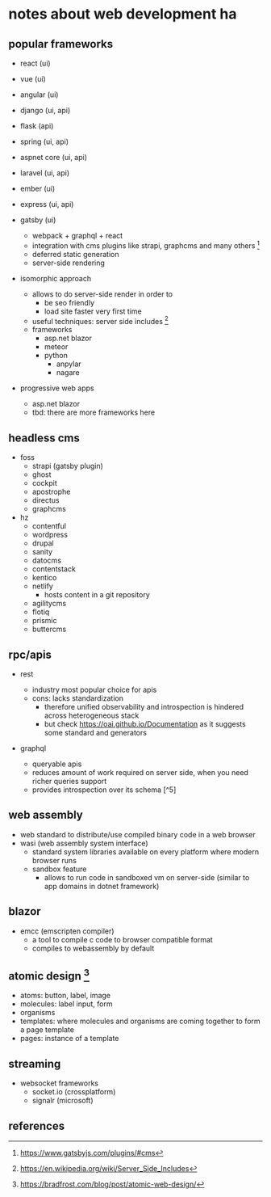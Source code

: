 # notes about web development ha

## popular frameworks

- react (ui)
- vue (ui)
- angular (ui)
- django (ui, api)
- flask (api)
- spring (ui, api)
- aspnet core (ui, api)
- laravel (ui, api)
- ember (ui)
- express (ui, api)
- gatsby (ui)
  - webpack + graphql + react
  - integration with cms plugins like strapi, graphcms and many others [^1]
  - deferred static generation
  - server-side rendering 

- isomorphic approach
  - allows to do server-side render in order to
    - be seo friendly
    - load site faster very first time
  - useful techniques: server side includes [^3]
  - frameworks
    - asp.net blazor
    - meteor
    - python
      - anpylar
      - nagare

- progressive web apps
  - asp.net blazor
  - tbd: there are more frameworks here


## headless cms

- foss
  - strapi (gatsby plugin)
  - ghost
  - cockpit
  - apostrophe
  - directus
  - graphcms
- hz
  - contentful
  - wordpress
  - drupal
  - sanity
  - datocms
  - contentstack
  - kentico
  - netlify 
    - hosts content in a git repository
  - agilitycms
  - flotiq
  - prismic
  - buttercms


## rpc/apis

- rest
  - industry most popular choice for apis
  - cons: lacks standardization
    - therefore unified observability and introspection is hindered across heterogeneous stack
    - but check https://oai.github.io/Documentation as it suggests some standard and generators

- graphql
  - queryable apis
  - reduces amount of work required on server side, when you need richer queries support
  - provides introspection over its schema [^5]


## web assembly

- web standard to distribute/use compiled binary code in a web browser
- wasi (web assembly system interface)
  - standard system libraries available on every platform where modern browser runs
  - sandbox feature
    - allows to run code in sandboxed vm on server-side (similar to app domains in dotnet framework)


## blazor

- emcc (emscripten compiler)
  - a tool to compile c code to browser compatible format
  - compiles to webassembly by default


## atomic design [^2]

- atoms: button, label, image
- molecules: label input, form
- organisms
- templates: where molecules and organisms are coming together to form a page template
- pages: instance of a template


## streaming

- websocket frameworks
  - socket.io (crossplatform)
  - signalr (microsoft)


## references

[^1]: https://www.gatsbyjs.com/plugins/#cms
[^2]: https://bradfrost.com/blog/post/atomic-web-design/
[^3]: https://en.wikipedia.org/wiki/Server_Side_Includes
